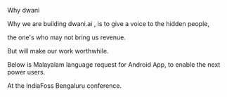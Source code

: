 Why dwani 

Why we are building dwani.ai , is to give a voice to the hidden people, 

the one's who may not bring us revenue. 

But will make our work worthwhile. 

Below is Malayalam language request for Android App, to enable the next power users. 

At the IndiaFoss Bengaluru conference.
